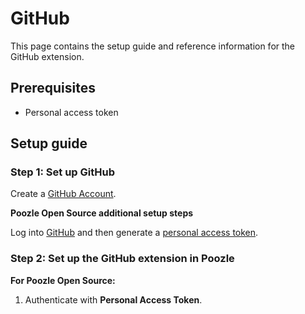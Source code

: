 # GitHub

This page contains the setup guide and reference information for the GitHub extension.

## Prerequisites

- Personal access token

## Setup guide

### Step 1: Set up GitHub

Create a [GitHub Account](https://github.com).

<!-- env:oss -->

**Poozle Open Source additional setup steps**

Log into [GitHub](https://github.com) and then generate a [personal access token](https://github.com/settings/tokens).

<!-- /env:oss -->

### Step 2: Set up the GitHub extension in Poozle

**For Poozle Open Source:**

1. Authenticate with **Personal Access Token**.
<!-- /env:oss -->
